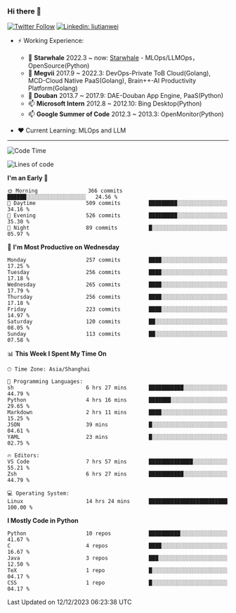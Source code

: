 ### Hi there 👋

[![Twitter Follow](https://img.shields.io/twitter/follow/tianweidut?style=social)](https://twitter.com/tianweidut)
[![Linkedin: liutianwei](https://img.shields.io/badge/-liutianwei-blue?style=flat-square&logo=Linkedin&logoColor=white&link=https://www.linkedin.com/in/liutianwei/)](https://www.linkedin.com/in/liutianwei/)

- ⚡ Working Experience:
  - 🔭 **Starwhale** 2022.3 ~ now: [Starwhale](https://github.com/star-whale/starwhale) - MLOps/LLMOps，OpenSource(Python)
  - 🌱 **Megvii** 2017.9 ~ 2022.3: DevOps-Private ToB Cloud(Golang), MCD-Cloud Native PaaS(Golang), Brain++-AI Productivity Platform(Golang)
  - 🌱 **Douban** 2013.7 ~ 2017.9: DAE-Douban App Engine, PaaS(Python)
  - 📫 **Microsoft Intern** 2012.8 ~ 2012.10: Bing Desktop(Python)
  - 📫 **Google Summer of Code** 2012.3 ~ 2013.3: OpenMonitor(Python)

- ❤️ Current Learning: MLOps and LLM

---
<!--START_SECTION:waka-->
![Code Time](http://img.shields.io/badge/Code%20Time-4%2C770%20hrs%203%20mins-blue)

![Lines of code](https://img.shields.io/badge/From%20Hello%20World%20I%27ve%20Written-1.2%20million%20lines%20of%20code-blue)

**I'm an Early 🐤** 

```text
🌞 Morning                366 commits         ██████░░░░░░░░░░░░░░░░░░░   24.56 % 
🌆 Daytime                509 commits         █████████░░░░░░░░░░░░░░░░   34.16 % 
🌃 Evening                526 commits         █████████░░░░░░░░░░░░░░░░   35.30 % 
🌙 Night                  89 commits          █░░░░░░░░░░░░░░░░░░░░░░░░   05.97 % 
```
📅 **I'm Most Productive on Wednesday** 

```text
Monday                   257 commits         ████░░░░░░░░░░░░░░░░░░░░░   17.25 % 
Tuesday                  256 commits         ████░░░░░░░░░░░░░░░░░░░░░   17.18 % 
Wednesday                265 commits         ████░░░░░░░░░░░░░░░░░░░░░   17.79 % 
Thursday                 256 commits         ████░░░░░░░░░░░░░░░░░░░░░   17.18 % 
Friday                   223 commits         ████░░░░░░░░░░░░░░░░░░░░░   14.97 % 
Saturday                 120 commits         ██░░░░░░░░░░░░░░░░░░░░░░░   08.05 % 
Sunday                   113 commits         ██░░░░░░░░░░░░░░░░░░░░░░░   07.58 % 
```


📊 **This Week I Spent My Time On** 

```text
🕑︎ Time Zone: Asia/Shanghai

💬 Programming Languages: 
sh                       6 hrs 27 mins       ███████████░░░░░░░░░░░░░░   44.79 % 
Python                   4 hrs 16 mins       ███████░░░░░░░░░░░░░░░░░░   29.65 % 
Markdown                 2 hrs 11 mins       ████░░░░░░░░░░░░░░░░░░░░░   15.25 % 
JSON                     39 mins             █░░░░░░░░░░░░░░░░░░░░░░░░   04.61 % 
YAML                     23 mins             █░░░░░░░░░░░░░░░░░░░░░░░░   02.75 % 

🔥 Editors: 
VS Code                  7 hrs 57 mins       ██████████████░░░░░░░░░░░   55.21 % 
Zsh                      6 hrs 27 mins       ███████████░░░░░░░░░░░░░░   44.79 % 

💻 Operating System: 
Linux                    14 hrs 24 mins      █████████████████████████   100.00 % 
```

**I Mostly Code in Python** 

```text
Python                   10 repos            ██████████░░░░░░░░░░░░░░░   41.67 % 
C                        4 repos             ████░░░░░░░░░░░░░░░░░░░░░   16.67 % 
Java                     3 repos             ███░░░░░░░░░░░░░░░░░░░░░░   12.50 % 
TeX                      1 repo              █░░░░░░░░░░░░░░░░░░░░░░░░   04.17 % 
CSS                      1 repo              █░░░░░░░░░░░░░░░░░░░░░░░░   04.17 % 
```




 Last Updated on 12/12/2023 06:23:38 UTC
<!--END_SECTION:waka-->
